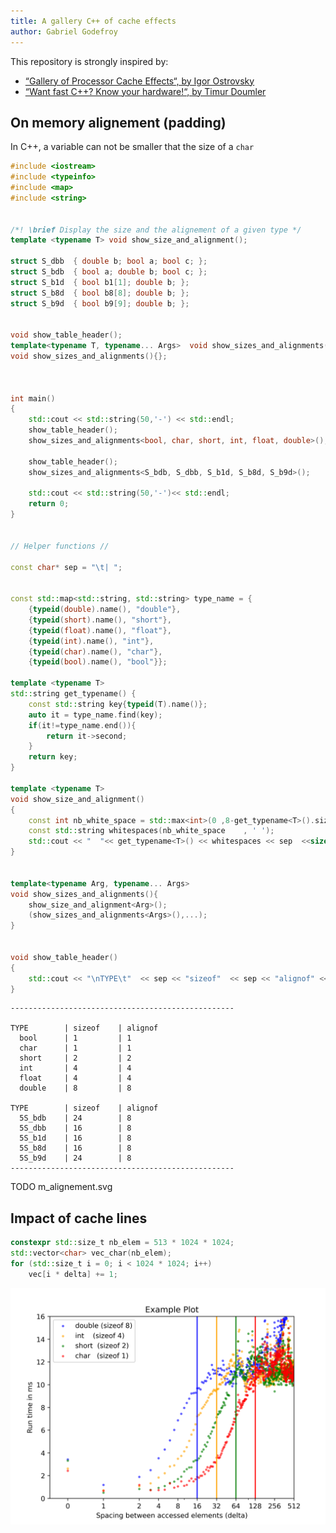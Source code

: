 ```yaml
---
title: A gallery C++ of cache effects
author: Gabriel Godefroy
---
```


This repository is strongly inspired by:

 * [“Gallery of Processor Cache Effects“, by Igor Ostrovsky](http://igoro.com/archive/gallery-of-processor-cache-effects/)
 * [“Want fast C++? Know your hardware!“, by Timur Doumler](https://www.youtube.com/watch?v=BP6NxVxDQIs)

## On memory alignement  (padding)

In C++, a variable can not be smaller that the size of a `char` 

```cpp
#include <iostream>
#include <typeinfo>
#include <map>
#include <string>


/*! \brief Display the size and the alignement of a given type */
template <typename T> void show_size_and_alignment();

struct S_dbb  { double b; bool a; bool c; };
struct S_bdb  { bool a; double b; bool c; };
struct S_b1d  { bool b1[1]; double b; };
struct S_b8d  { bool b8[8]; double b; };
struct S_b9d  { bool b9[9]; double b; };


void show_table_header();  
template<typename T, typename... Args>  void show_sizes_and_alignments();
void show_sizes_and_alignments(){};



int main()
{
    std::cout << std::string(50,'-') << std::endl;
    show_table_header();
    show_sizes_and_alignments<bool, char, short, int, float, double>();
    
    show_table_header();
    show_sizes_and_alignments<S_bdb, S_dbb, S_b1d, S_b8d, S_b9d>();
    
    std::cout << std::string(50,'-')<< std::endl;
    return 0;
}


// Helper functions //

const char* sep = "\t| ";


const std::map<std::string, std::string> type_name = {
    {typeid(double).name(), "double"},
    {typeid(short).name(), "short"},
    {typeid(float).name(), "float"},
    {typeid(int).name(), "int"},
    {typeid(char).name(), "char"},
    {typeid(bool).name(), "bool"}};

template <typename T>
std::string get_typename() {
    const std::string key{typeid(T).name()};
    auto it = type_name.find(key);
    if(it!=type_name.end()){
        return it->second;
    }
    return key;
} 

template <typename T>
void show_size_and_alignment()
{
    const int nb_white_space = std::max<int>(0 ,8-get_typename<T>().size());
    const std::string whitespaces(nb_white_space    , ' ');
    std::cout << "  "<< get_typename<T>() << whitespaces << sep  <<sizeof(T) << " \t" <<sep  << alignof(T) << std::endl;
}


template<typename Arg, typename... Args>  
void show_sizes_and_alignments(){
    show_size_and_alignment<Arg>();
    (show_sizes_and_alignments<Args>(),...);
}


void show_table_header()
{
    std::cout << "\nTYPE\t"  << sep << "sizeof"  << sep << "alignof" << std::endl;
}

```

```
--------------------------------------------------

TYPE		| sizeof	| alignof
  bool    	| 1 		| 1
  char    	| 1 		| 1
  short   	| 2 		| 2
  int     	| 4 		| 4
  float   	| 4 		| 4
  double  	| 8 		| 8

TYPE		| sizeof	| alignof
  5S_bdb  	| 24 		| 8
  5S_dbb  	| 16 		| 8
  5S_b1d  	| 16 		| 8
  5S_b8d  	| 16 		| 8
  5S_b9d  	| 24 		| 8
--------------------------------------------------

```

TODO m_alignement.svg


## Impact of cache lines

```cpp
constexpr std::size_t nb_elem = 513 * 1024 * 1024;
std::vector<char> vec_char(nb_elem);
for (std::size_t i = 0; i < 1024 * 1024; i++)
    vec[i * delta] += 1;
```


![The impact of cache lines on ](m_cache_lines.png)
